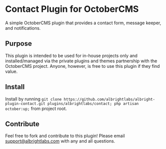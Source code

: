 # Contact Plugin for OctoberCMS
A simple OctoberCMS plugin that provides a contact form, message keeper, and notifications.

## Purpose
This plugin is intended to be used for in-house projects only and installed/managed via the private plugins and themes partnership with the OctoberCMS project. Anyone, however, is free to use this plugin if they find value.

## Install
Install by running `git clone https://github.com/albrightlabs/albright-plugin-contact.git plugins/albrightlabs/contact; php artisan october:up;` from project root.

## Contribute
Feel free to fork and contribute to this plugin! Please email support@albrightlabs.com with any and all questions.
